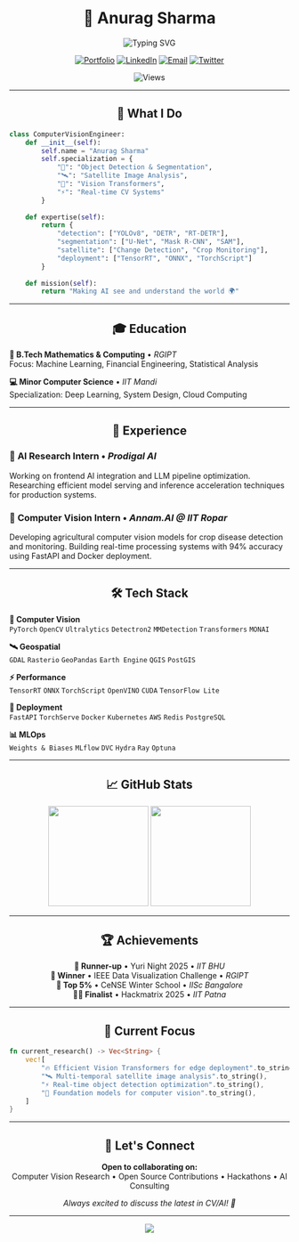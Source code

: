 <div align="center">

# 🚀 **Anurag Sharma**

<img src="https://readme-typing-svg.demolab.com?font=JetBrains+Mono&size=18&duration=2000&pause=1000&color=6C5CE7&center=true&vCenter=true&multiline=true&repeat=false&width=600&height=100&lines=Computer+Vision+Engineer;Building+AI+that+sees+the+world" alt="Typing SVG" />

[![Portfolio](https://img.shields.io/badge/Portfolio-000000?style=for-the-badge&logo=vercel&logoColor=white)](https://anurag-sharma.dev)
[![LinkedIn](https://img.shields.io/badge/LinkedIn-0077B5?style=for-the-badge&logo=linkedin&logoColor=white)](https://linkedin.com/in/anurag-sharma-362664240)
[![Email](https://img.shields.io/badge/Email-D14836?style=for-the-badge&logo=gmail&logoColor=white)](mailto:anuragmessi5@gmail.com)
[![Twitter](https://img.shields.io/badge/Twitter-1DA1F2?style=for-the-badge&logo=twitter&logoColor=white)](https://twitter.com/silverballz)

![Views](https://komarev.com/ghpvc/?username=silverballz&color=6C5CE7&style=for-the-badge)

</div>

---

<div align="center">

## 💫 **What I Do**

</div>

```python
class ComputerVisionEngineer:
    def __init__(self):
        self.name = "Anurag Sharma"
        self.specialization = {
            "🎯": "Object Detection & Segmentation",
            "🛰️": "Satellite Image Analysis", 
            "🤖": "Vision Transformers",
            "⚡": "Real-time CV Systems"
        }
        
    def expertise(self):
        return {
            "detection": ["YOLOv8", "DETR", "RT-DETR"],
            "segmentation": ["U-Net", "Mask R-CNN", "SAM"],
            "satellite": ["Change Detection", "Crop Monitoring"],
            "deployment": ["TensorRT", "ONNX", "TorchScript"]
        }
        
    def mission(self):
        return "Making AI see and understand the world 🌍"
```

---

<div align="center">

## 🎓 **Education**

</div>

**🧮 B.Tech Mathematics & Computing** • *RGIPT*  
Focus: Machine Learning, Financial Engineering, Statistical Analysis

**💻 Minor Computer Science** • *IIT Mandi*  
Specialization: Deep Learning, System Design, Cloud Computing

---

<div align="center">

## 💼 **Experience**

</div>

### 🔬 **AI Research Intern** • *Prodigal AI*
Working on frontend AI integration and LLM pipeline optimization. Researching efficient model serving and inference acceleration techniques for production systems.

### 🌾 **Computer Vision Intern** • *Annam.AI @ IIT Ropar*  
Developing agricultural computer vision models for crop disease detection and monitoring. Building real-time processing systems with 94% accuracy using FastAPI and Docker deployment.

---

<div align="center">

## 🛠️ **Tech Stack**

</div>

**🎯 Computer Vision**  
`PyTorch` `OpenCV` `Ultralytics` `Detectron2` `MMDetection` `Transformers` `MONAI`

**🛰️ Geospatial**  
`GDAL` `Rasterio` `GeoPandas` `Earth Engine` `QGIS` `PostGIS`

**⚡ Performance**  
`TensorRT` `ONNX` `TorchScript` `OpenVINO` `CUDA` `TensorFlow Lite`

**🚀 Deployment**  
`FastAPI` `TorchServe` `Docker` `Kubernetes` `AWS` `Redis` `PostgreSQL`

**📊 MLOps**  
`Weights & Biases` `MLflow` `DVC` `Hydra` `Ray` `Optuna`

---

<div align="center">

## 📈 **GitHub Stats**

<img height="180em" src="https://github-readme-stats.vercel.app/api?username=silverballz&show_icons=true&theme=dark&hide_border=true&bg_color=0d1117&title_color=6c5ce7&icon_color=6c5ce7&text_color=c9d1d9&count_private=true" />
<img height="180em" src="https://github-readme-stats.vercel.app/api/top-langs/?username=silverballz&layout=compact&theme=dark&hide_border=true&bg_color=0d1117&title_color=6c5ce7&text_color=c9d1d9&langs_count=6" />

</div>

---

<div align="center">

## 🏆 **Achievements**

**🥈 Runner-up** • Yuri Night 2025 • *IIT BHU*  
**🥇 Winner** • IEEE Data Visualization Challenge • *RGIPT*  
**🧠 Top 5%** • CeNSE Winter School • *IISc Bangalore*  
**🧑‍💻 Finalist** • Hackmatrix 2025 • *IIT Patna*

</div>

---

<div align="center">

## 🎯 **Current Focus**

</div>

```rust
fn current_research() -> Vec<String> {
    vec![
        "🔥 Efficient Vision Transformers for edge deployment".to_string(),
        "🛰️ Multi-temporal satellite image analysis".to_string(), 
        "⚡ Real-time object detection optimization".to_string(),
        "🧠 Foundation models for computer vision".to_string(),
    ]
}
```

---

<div align="center">

## 🤝 **Let's Connect**

**Open to collaborating on:**  
Computer Vision Research • Open Source Contributions • Hackathons • AI Consulting

*Always excited to discuss the latest in CV/AI! 🚀*

---

<img src="https://github-readme-streak-stats.herokuapp.com/?user=silverballz&theme=dark&hide_border=true&background=0D1117&stroke=6C5CE7&ring=6C5CE7&fire=6C5CE7&currStreakLabel=6C5CE7" />

</div>
